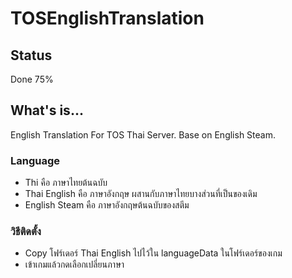 # TOSEnglishTranslation

## Status
Done 75%

## What's is...
English Translation For TOS Thai Server.
Base on English Steam.

### Language
* Thi คือ ภาษาไทยต้นฉบับ
* Thai English คือ ภาษาอังกฤษ ผสานกับภาษาไทยบางส่วนที่เป็นของเดิม
* English Steam คือ ภาษาอังกฤษต้นฉบับของสตีม

### วิธีติดตั้ง
* Copy โฟร์เดอร์ Thai English ไปไว้ใน languageData ในโฟร์เดอร์ของเกม
* เข้าเกมแล้วกดเลือกเปลี่ยนภาษา
